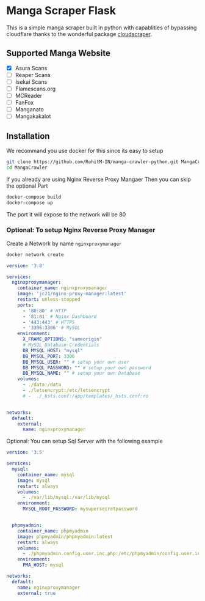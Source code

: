 # Manga Scraper Flask

This is a simple manga scraper built in python with capablities of bypassing cloudflare thanks to the wonderful package [cloudscraper](https://pypi.org/project/cloudscraper/https:/).

## Supported Manga Website

* [X] Asura Scans
* [ ] Reaper Scans
* [ ] Isekai Scans
* [ ] Flamescans.org
* [ ] MCReader
* [ ] FanFox
* [ ] Manganato
* [ ] Mangakakalot

## Installation

We recommand you use docker for this since its easy to setup

```bash
git clone https://github.com/RohitM-IN/manga-crawler-python.git MangaCrawler
cd MangaCrawler
```

If you already are using Nginx Reverse Proxy Mangaer Then you can skip the optional Part

```bash
docker-compose build
docker-compose up
```

The port it will expose to the network will be 80

### Optional: To setup Nginx Reverse Proxy Manager

Create a Network by name `nginxproxymanager`

```bash
docker network create 
```

```yml
version: '3.8'

services:
  nginxproxymanager:
    container_name: nginxproxymanager
    image: 'jc21/nginx-proxy-manager:latest'
    restart: unless-stopped
    ports:
      - '80:80' # HTTP
      - '81:81' # Nginx Dashboard
      - '443:443' # HTTPS
      - '3306:3306' # MySQL
    environment:
      X_FRAME_OPTIONS: "sameorigin"
      # MySQL Database Credentials
      DB_MYSQL_HOST: "mysql"
      DB_MYSQL_PORT: 3306
      DB_MYSQL_USER: "" # setup your own user
      DB_MYSQL_PASSWORD: "" # setup your own password
      DB_MYSQL_NAME: "" # setup your own Database
    volumes:
      - ./data:/data
      - ./letsencrypt:/etc/letsencrypt
      # -  ./_hsts.conf:/app/templates/_hsts.conf:ro


networks:
  default:
    external:
      name: nginxproxymanager
```

Optional: You can setup Sql Server with the following example

```yml
version: '3.5'

services:
  mysql:
    container_name: mysql
    image: mysql
    restart: always
    volumes:
      - ./var/lib/mysql:/var/lib/mysql
    environment:
      MYSQL_ROOT_PASSWORD: mysupersecretpassword


  phpmyadmin:
    container_name: phpmyadmin
    image: phpmyadmin/phpmyadmin:latest
    restart: always
    volumes:
      - ./phpmyadmin.config.user.inc.php:/etc/phpmyadmin/config.user.inc.php
    environment:
      PMA_HOST: mysql

networks:
  default:
    name: nginxproxymanager
    external: true
```
